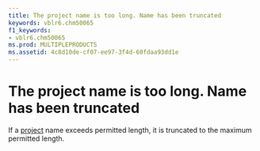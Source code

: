 ```yaml
---
title: The project name is too long. Name has been truncated
keywords: vblr6.chm50065
f1_keywords:
- vblr6.chm50065
ms.prod: MULTIPLEPRODUCTS
ms.assetid: 4c8d10de-cf07-ee97-3f4d-60fdaa93dd1e
---
```



# The project name is too long. Name has been truncated

If a [project](vbe-glossary.md) name exceeds permitted length, it is truncated to the maximum permitted length.


